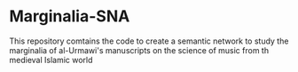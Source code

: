 # Marginalia-SNA
This repository comtains the code to create a semantic network to study the marginalia of al-Urmawi's manuscripts on the science of music from th medieval Islamic world

